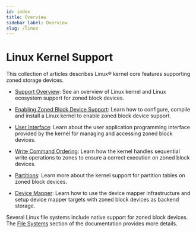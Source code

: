 ```yaml
---
id: index
title: Overview
sidebar_label: Overview
slug: /linux
---
```


# Linux Kernel Support

This collection of articles describes Linux&reg; kernel core features supporting
zoned storage devices.

* [Support Overview](/docs/linux/overview): See an overview of Linux kernel and
  Linux ecosystem support for zoned block devices.

* [Enabling Zoned Block Device Support](/docs/linux/config): Learn how to
  configure, compile and install a Linux kernel to enable zoned block device
  support.

* [User Interface](/docs/linux/zbd-api): Learn about the user application
  programming interface provided by the kernel for managing and accessing zoned
  block devices.

* [Write Command Ordering](/docs/linux/sched): Learn how the kernel handles
  sequential write operations to zones to ensure a correct execution on zoned
  block devices.

* [Partitions](/docs/linux/part): Learn more about the kernel support for
  partition tables on zoned block devices.

* [Device Mapper](/docs/linux/dm): Learn how to use the device mapper
  infrastructure and setup device mapper targets with zoned block devices as
  backend storage.

Several Linux file systems include native support for zoned block devices. The
[File Systems](/docs/filesystems) section of the documentation provides
more details.

